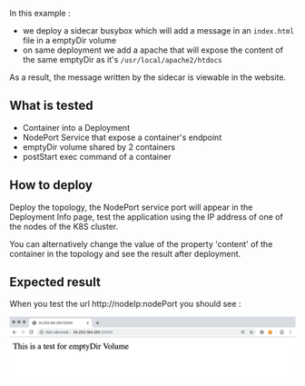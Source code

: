 In this example :
* we deploy a sidecar busybox which will add a message in an `index.html` file in a emptyDir volume
* on same deployment we add a apache that will expose the content of the same emptyDir as it's `/usr/local/apache2/htdocs`

As a result, the message written by the sidecar is viewable in the website.

## What is tested

* Container into a Deployment
* NodePort Service that expose a container's endpoint
* emptyDir volume shared by 2 containers
* postStart exec command of a container

## How to deploy

Deploy the topology, the NodePort service port will appear in the Deployment Info page, test the application using the IP address of one of the nodes of the K8S cluster.

You can alternatively change the value of the property 'content' of the container in the topology and see the result after deployment.

## Expected result

When you test the url http://nodeIp:nodePort you should see :

![emptyDir.png](images/emptyDir.png)
